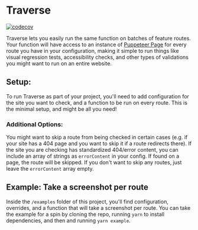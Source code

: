 # Traverse

[![codecov](https://codecov.io/gh/beckkramer/puppeteer-traverse/branch/main/graph/badge.svg?token=K32F7O3GV5)](https://codecov.io/gh/beckkramer/puppeteer-traverse)

Traverse lets you easily run the same function on batches of feature routes. Your function will have access to an instance of [Puppeteer Page](https://pptr.dev/#?product=Puppeteer&show=api-class-page) for every route you have in your configuration, making it simple to run things like visual regression tests, accessibility checks, and other types of validations you might want to run on an entire website.

## Setup:

To run Traverse as part of your project, you'll need to add configuration for the site you want to check, and a function to be run on every route. This is the minimal setup, and might be all you need!

### Additional Options:

You might want to skip a route from being checked in certain cases (e.g. if your site has a 404 page and you want to skip it if a route redirects there). If the site you are checking has standardized 404/error content, you can include an array of strings as `errorContent` in your config. If found on a page, the route will be skipped. If you don't want to skip any routes, just leave the `errorContent` array empty.

## Example: Take a screenshot per route

Inside the `/examples` folder of this project, you'll find configuration, overrides, and a function that will take a screenshot per route. You can take the example for a spin by cloning the repo, running `yarn` to install dependencies, and then and running `yarn example`.

